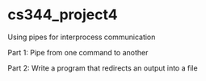 # cs344_project4
Using pipes for interprocess communication

Part 1: Pipe from one command to another

Part 2: Write a program that redirects an output into a file
